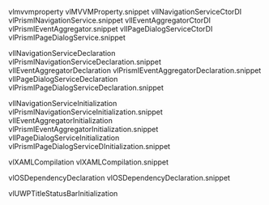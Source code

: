vlmvvmproperty
  vlMVVMProperty.snippet
vlINavigationServiceCtorDI
  vlPrismINavigationService.snippet
vlIEventAggregatorCtorDI
  vlPrismIEventAggregator.snippet
vlIPageDialogServiceCtorDI
  vlPrismIPageDialogService.snippet

vlINavigationServiceDeclaration
  vlPrismINavigationServiceDeclaration.snippet
vlIEventAggregatorDeclaration
  vlPrismIEventAggregatorDeclaration.snippet
vlIPageDialogServiceDeclaration
  vlPrismIPageDialogServiceDeclaration.snippet

vlINavigationServiceInitialization
  vlPrismINavigationServiceInitialization.snippet
vlIEventAggregatorInitialization
  vlPrismIEventAggregatorInitialization.snippet
vlIPageDialogServiceInitialization
  vlPrismIPageDialogServiceDInitialization.snippet

vlXAMLCompilation
  vlXAMLCompilation.snippet

vlOSDependencyDeclaration
  vlOSDependencyDeclaration.snippet

vlUWPTitleStatusBarInitialization










